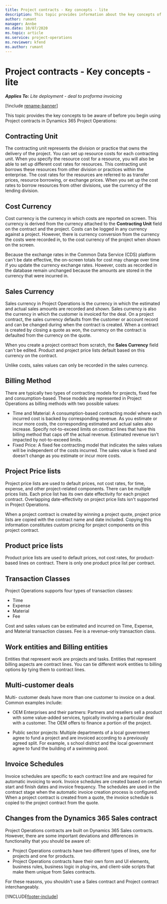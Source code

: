 ```yaml
---
title: Project contracts - Key concepts - lite
description: This topic provides information about the key concepts of project contracts.
author: rumant
manager: Annbe
ms.date: 10/07/2020
ms.topic: article
ms.service: project-operations
ms.reviewer: kfend 
ms.author: rumant
---
```


# Project contracts - Key concepts - lite

_**Applies To:** Lite deployment - deal to proforma invoicing_

[!include [rename-banner](~/includes/cc-data-platform-banner.md)]

This topic provides the key concepts to be aware of before you begin using Project contracts in Dynamics 365 Project Operations:

## Contracting Unit

The contracting unit represents the division or practice that owns the delivery of the project. You can set up resource costs for each contracting unit. When you specify the resource cost for a resource, you will also be able to set up different cost rates for resources. This contracting unit borrows these resources from other division or practices within the enterprise. The cost rates for the resources are referred to as transfer prices, resource borrowing, or exchange prices. When you set up the cost rates to borrow resources from other divisions, use the currency of the lending division.

## Cost Currency

Cost currency is the currency in which costs are reported on screen. This currency is derived from the currency attached to the **Contracting Unit** field on the contract and the project. Costs can be logged in any currency against a project. However, there is currency conversion from the currency the costs were recorded in, to the cost currency of the project when shown on the screen.

Because the exchange rates in the Common Data Service (CDS) platform can't be date effective, the on-screen totals for cost may change over time if you update the currency exchange rates. However, costs as recorded in the database remain unchanged because the amounts are stored in the currency that were incurred in.

## Sales Currency

Sales currency in Project Operations is the currency in which the estimated and actual sales amounts are recorded and shown. Sales currency is also the currency in which the customer is invoiced for the deal. On a project contract, the sales currency defaults from the customer or account record and can be changed during when the contract is created. When a contract is created by closing a quote as won, the currency on the contract is defaulted from the currency on the quote.

When you create a project contract from scratch, the **Sales Currency** field can't be edited. Product and project price lists default based on this currency on the contract.

Unlike costs, sales values can only be recorded in the sales currency.

## Billing Method

There are typically two types of contracting models for projects, fixed fee and consumption-based. These models are represented in Project Operations as billing methods with two possible values:

- Time and Material: A consumption-based contracting model where each incurred cost is backed by corresponding revenue. As you estimate or incur more costs, the corresponding estimated and actual sales also increase. Specify not-to-exceed limits on contract lines that have this billing method that caps off the actual revenue. Estimated revenue isn't impacted by not-to-exceed limits.
- Fixed Price: A fixed fee contracting model that indicates the sales values will be independent of the costs incurred. The sales value is fixed and doesn't change as you estimate or incur more costs.

## Project Price lists

Project price lists are used to default prices, not cost rates, for time, expense, and other project-related components. There can be multiple prices lists. Each price list has its own date effectivity for each project contract. Overlapping date-effectivity on project price lists isn't supported in Project Operations.

When a project contract is created by winning a project quote, project price lists are copied with the contract name and date included. Copying this information constitutes custom pricing for project components on this project contract.

## Product price lists

Product price lists are used to default prices, not cost rates, for product-based lines on contract. There is only one product price list per contract.

## Transaction Classes

Project Operations supports four types of transaction classes:

- Time
- Expense
- Material
- Fee

Cost and sales values can be estimated and incurred on Time, Expense, and Material transaction classes. Fee is a revenue-only transaction class.

## Work entities and Billing entities

Entities that represent work are projects and tasks. Entities that represent billing aspects are contract lines. You can tie different work entities to billing options by tying them to contract lines.

## Multi-customer deals

Multi- customer deals have more than one customer to invoice on a deal. Common examples include:

- OEM Enterprises and their partners: Partners and resellers sell a product with some value-added services, typically involving a particular deal with a customer. The OEM offers to finance a portion of the project. 

- Public sector projects: Multiple departments of a local government agree to fund a project and are invoiced according to a previously agreed split. For example, s school district and the local government agree to fund the building of a swimming pool.

## Invoice Schedules

Invoice schedules are specific to each contract line and are required for automatic invoicing to work. Invoice schedules are created based on certain start and finish dates and invoice frequency. The schedules are used in the contract stage when the automatic invoice creation process is configured. When a project contract is created from a quote, the invoice schedule is copied to the project contract from the quote.

## Changes from the Dynamics 365 Sales contract

Project Operations contracts are built on Dynamics 365 Sales contracts. However, there are some important deviations and differences in functionality that you should be aware of:

- Project Operations contracts have two different types of lines, one for projects and one for products.
- Project Operations contracts have their own form and UI elements, business rules, business logic in plug-ins, and client-side scripts that make them unique from Sales contracts.

For these reasons, you shouldn't use a Sales contract and Project contract interchangeably.


[!INCLUDE[footer-include](../../includes/footer-banner.md)]